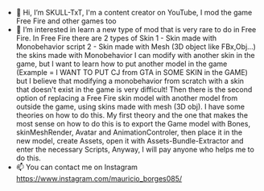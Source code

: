 - 👋 Hi, I’m SKULL-TxT, I'm a content creator on YouTube, I mod the game Free Fire and other games too
- 👀 I’m interested in learn a new type of mod that is very rare to do in Free Fire. In Free Fire there are 2 types of Skin
1 - Skin made with Monobehavior script
2 - Skin made with Mesh (3D object like FBx,Obj...)
the skins made with Monobehavior I can modify with another skin in the game, but I want to learn how to put another model in the game (Example = I WANT TO PUT CJ from GTA in SOME SKIN in the GAME) but I believe that modifying a monobehavior from scratch with a skin that doesn't exist in the game is very difficult!
Then there is the second option of replacing a Free Fire skin model with another model from outside the game, using skins made with mesh (3D obj). I have some theories on how to do this.
My first theory and the one that makes the most sense on how to do this is to export the Game model with Bones, skinMeshRender, Avatar and AnimationControler, then place it in the new model, create Assets, open it with Assets-Bundle-Extractor and enter the necessary Scripts, Anyway, I will pay anyone who helps me to do this.
- 📫 You can contact me on Instagram https://www.instagram.com/mauricio_borges085/

<!---
SKULL-TxT/SKULL-TxT is a ✨ special ✨ repository because its `README.md` (this file) appears on your GitHub profile.
You can click the Preview link to take a look at your changes.
--->
